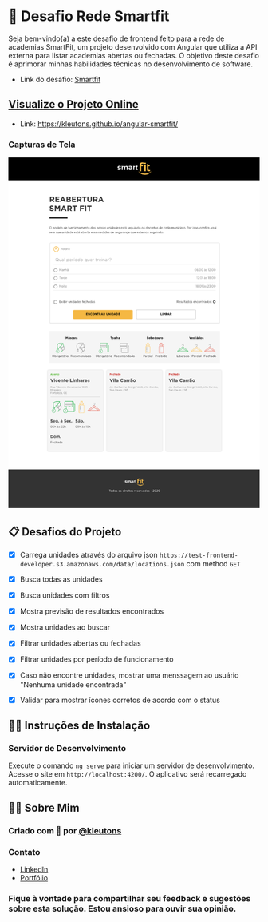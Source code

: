 # 🚀 Desafio Rede Smartfit 

Seja bem-vindo(a) a este desafio de frontend feito para a rede de academias SmartFit, um projeto desenvolvido com Angular que utiliza a API externa para listar academias abertas ou fechadas. O objetivo deste desafio é aprimorar minhas habilidades técnicas no desenvolvimento de software.

- Link do desafio: [Smartfit](https://github.com/bioritmo/front-end-code-challenge-smartsite)

## [Visualize o Projeto Online](https://kleutons.github.io/angular-smartfit/)

- Link: https://kleutons.github.io/angular-smartfit/
 
### Capturas de Tela

![Captura de Tela do Aplicativo](.github/prototype.png)


## 📋 Desafios do Projeto

- [x] Carrega unidades através do arquivo json `https://test-frontend-developer.s3.amazonaws.com/data/locations.json` com method `GET`
- [x] Busca todas as unidades
- [x] Busca unidades com filtros
- [x] Mostra previsão de resultados encontrados
- [x] Mostra unidades ao buscar
- [x] Filtrar unidades abertas ou fechadas
- [x] Filtrar unidades por período de funcionamento
- [x] Caso não encontre unidades, mostrar uma menssagem ao usuário "Nenhuma unidade encontrada"
- [x] Validar para mostrar ícones corretos de acordo com o status


## 👨‍💻 Instruções de Instalação

### Servidor de Desenvolvimento
Execute o comando `ng serve` para iniciar um servidor de desenvolvimento. Acesse o site em `http://localhost:4200/`. O aplicativo será recarregado automaticamente.

## 👨‍💻 Sobre Mim
### Criado com 💙 por [@kleutons](https://github.com/kleutons)

### Contato
- [LinkedIn](https://www.linkedin.com/in/kleuton-novais/)
- [Portfólio](https://kleuton.dev)

### Fique à vontade para compartilhar seu feedback e sugestões sobre esta solução. Estou ansioso para ouvir sua opinião.
